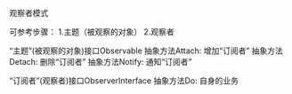 观察者模式

可参考步骤：
1.主题（被观察的对象）
2.观察者

“主题”(被观察的对象)接口Observable
抽象方法Attach: 增加“订阅者”
抽象方法Detach: 删除“订阅者”
抽象方法Notify: 通知“订阅者”

“订阅者”(观察者)接口ObserverInterface
抽象方法Do: 自身的业务